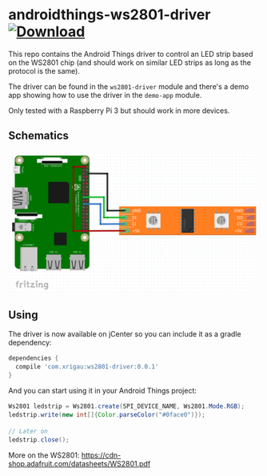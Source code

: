 # androidthings-ws2801-driver [ ![Download](https://api.bintray.com/packages/xrigau/maven/ws2801-driver/images/download.svg) ](https://bintray.com/xrigau/maven/ws2801-driver/_latestVersion)

This repo contains the Android Things driver to control an LED strip based on the WS2801 chip (and should work on similar LED strips as long as the protocol is the same).

The driver can be found in the `ws2801-driver` module and there's a demo app showing how to use the driver in the `demo-app` module.

Only tested with a Raspberry Pi 3 but should work in more devices.

## Schematics

![raspberry pi 3 schematics](rpi3-schematics.png)


## Using

The driver is now available on jCenter so you can include it as a gradle dependency:

```groovy
dependencies {
  compile 'com.xrigau:ws2801-driver:0.0.1'
}
```

And you can start using it in your Android Things project:

```java
Ws2801 ledstrip = Ws2801.create(SPI_DEVICE_NAME, Ws2801.Mode.RGB);
ledstrip.write(new int[]{Color.parseColor("#0face0")});

// Later on
ledstrip.close();
```
More on the WS2801: https://cdn-shop.adafruit.com/datasheets/WS2801.pdf
